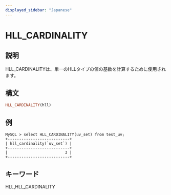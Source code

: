 ```yaml
---
displayed_sidebar: "Japanese"
---
```


# HLL_CARDINALITY

## 説明

HLL_CARDINALITYは、単一のHLLタイプの値の基数を計算するために使用されます。

## 構文

```Haskell
HLL_CARDINALITY(hll)
```

## 例

```plain text
MySQL > select HLL_CARDINALITY(uv_set) from test_uv;
+---------------------------+
| hll_cardinality(`uv_set`) |
+---------------------------+
|                         3 |
+---------------------------+
```

## キーワード

HLL,HLL_CARDINALITY
